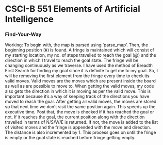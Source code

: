 # CSCI-B 551 Elements of Artificial Intelligence

### Find-Your-Way

Working: To begin with, the map is parsed using ‘parse_map’. Then, the beginning position (#) is found. A fringe is maintained which will consist of my starting location, my no. of steps travelled to reach the goal (@) and the direction in which I travel to reach the goal state. The fringe will be changing continuously as we traverse. I have used the method of Breadth First Search for finding my goal since it is definite to get me to my goal. So, I will be removing the first element from the fringe every time to check its valid moves. Valid moves are the moves which are present inside the board as well as are possible to move to. When getting the valid moves, my code also gets the direction in which it is moving as per the valid move. This is important because it’s a way of keeping track of the directions you have moved to reach the goal. After getting all valid moves, the moves are stored so that next time we don’t visit the same position again. This speeds up the executive time. Post that, the move is checked if it has reached the goal or not. If it reaches the goal, the current position along with the direction travelled in terms of N/S/W/E is returned. If not, the move is added to the list of visited moves and the fringe is appended with the move and direction. The distance is also incremented by 1. This process goes on until the fringe is empty or the goal state is reached before fringe getting empty.

